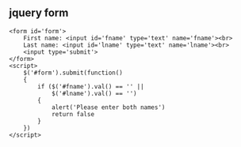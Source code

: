 
## jquery form

    <form id='form'>  
        First name: <input id='fname' type='text' name='fname'><br>  
        Last name: <input id='lname' type='text' name='lname'><br>  
        <input type='submit'>  
    </form>  
    <script>  
        $('#form').submit(function()  
        {  
            if ($('#fname').val() == '' ||  
                $('#lname').val() == '')  
            {
                alert('Please enter both names')  
                return false  
            }  
        })  
    </script>  